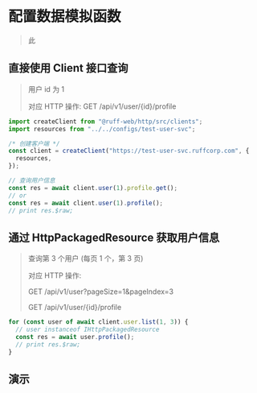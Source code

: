 # 配置数据模拟函数

> 此

## 直接使用 Client 接口查询

> 用户 id 为 1
>
> 对应 HTTP 操作: GET /api/v1/user/{id}/profile

```typescript
import createClient from "@ruff-web/http/src/clients";
import resources from "../../configs/test-user-svc";

/* 创建客户端 */
const client = createClient("https://test-user-svc.ruffcorp.com", {
  resources,
});

// 查询用户信息
const res = await client.user(1).profile.get();
// or
const res = await client.user(1).profile();
// print res.$raw;
```

## 通过 HttpPackagedResource 获取用户信息

> 查询第 3 个用户 (每页 1 个，第 3 页)
>
> 对应 HTTP 操作:
>
> GET /api/v1/user?pageSize=1&pageIndex=3
>
> GET /api/v1/user/{id}/profile

```typescript
for (const user of await client.user.list(1, 3)) {
  // user instanceof IHttpPackagedResource
  const res = await user.profile();
  // print res.$raw;
}
```

## 演示
